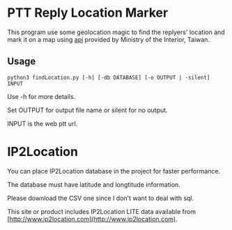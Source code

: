 # PTT Reply Location Marker

This program use some geolocation magic to find the replyers' location and mark it on a map using [api](https://segis.moi.gov.tw/STAT/Web/Portal/STAT_PortalHome.aspx#) provided by Ministry of the Interior, Taiwan.

## Usage

```
python3 findLocation.py [-h] [-db DATABASE] [-o OUTPUT | -silent] INPUT
```

Use -h for more details.

Set OUTPUT for output file name or silent for no output.

INPUT is the web ptt url.

# IP2Location

You can place IP2Location database in the project for faster performance.

The database must have latitude and longtitude information.

Please download the CSV one since I don't want to deal with sql.

This site or product includes IP2Location LITE data available from [http://www.ip2location.com](http://www.ip2location.com).
